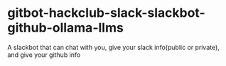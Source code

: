 # gitbot-hackclub-slack-slackbot-github-ollama-llms
A slackbot that can chat with you, give your slack info(public or private), and give your github info
